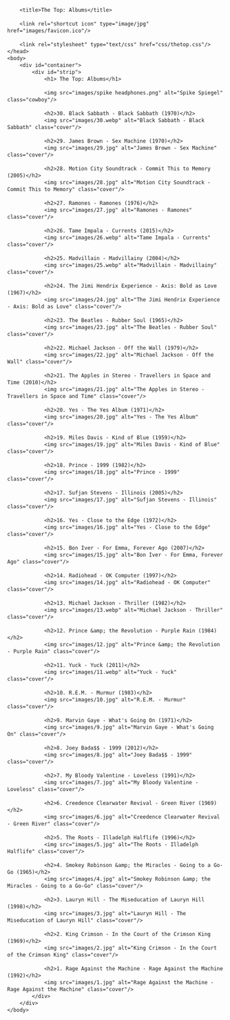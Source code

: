 <!DOCTYPE html PUBLIC "-//W3C//DTD XHTML 1.0 Strict//EN"
"http://www.w3.org/TR/xhtml1/DTD/xhtml1-strict.dtd">
<html xmlns="http://www.w3.org/1999/xhtml">
	<head>
		<meta http-equiv="Content-Type" content="text/html; charset=utf-8"/>
		
		<title>The Top: Albums</title>
		
		<link rel="shortcut icon" type="image/jpg" href="images/favicon.ico"/>
	
		<link rel="stylesheet" type="text/css" href="css/thetop.css"/>
	</head>
	<body>
		<div id="container">
			<div id="strip">
				<h1> The Top: Albums</h1>
				
				<img src="images/spike headphones.png" alt="Spike Spiegel" class="cowboy"/>
			
				<h2>30. Black Sabbath - Black Sabbath (1970)</h2>
				<img src="images/30.webp" alt="Black Sabbath - Black Sabbath" class="cover"/>
				
				<h2>29. James Brown - Sex Machine (1970)</h2>
				<img src="images/29.jpg" alt="James Brown - Sex Machine" class="cover"/>
				
				<h2>28. Motion City Soundtrack - Commit This to Memory (2005)</h2>
				<img src="images/28.jpg" alt="Motion City Soundtrack - Commit This to Memory" class="cover"/>
				
				<h2>27. Ramones - Ramones (1976)</h2>
				<img src="images/27.jpg" alt="Ramones - Ramones" class="cover"/>
				
				<h2>26. Tame Impala - Currents (2015)</h2>
				<img src="images/26.webp" alt="Tame Impala - Currents" class="cover"/>
				
				<h2>25. Madvillain - Madvillainy (2004)</h2>
				<img src="images/25.webp" alt="Madvillain - Madvillainy" class="cover"/>
				
				<h2>24. The Jimi Hendrix Experience - Axis: Bold as Love (1967)</h2>
				<img src="images/24.jpg" alt="The Jimi Hendrix Experience - Axis: Bold as Love" class="cover"/>
				
				<h2>23. The Beatles - Rubber Soul (1965)</h2>
				<img src="images/23.jpg" alt="The Beatles - Rubber Soul" class="cover"/>
				
				<h2>22. Michael Jackson - Off the Wall (1979)</h2>
				<img src="images/22.jpg" alt="Michael Jackson - Off the Wall" class="cover"/>
				
				<h2>21. The Apples in Stereo - Travellers in Space and Time (2010)</h2>
				<img src="images/21.jpg" alt="The Apples in Stereo - Travellers in Space and Time" class="cover"/>
				
				<h2>20. Yes - The Yes Album (1971)</h2>
				<img src="images/20.jpg" alt="Yes - The Yes Album" class="cover"/>
				
				<h2>19. Miles Davis - Kind of Blue (1959)</h2>
				<img src="images/19.jpg" alt="Miles Davis - Kind of Blue" class="cover"/>
				
				<h2>18. Prince - 1999 (1982)</h2>
				<img src="images/18.jpg" alt="Prince - 1999" class="cover"/>
				
				<h2>17. Sufjan Stevens - Illinois (2005)</h2>
				<img src="images/17.jpg" alt="Sufjan Stevens - Illinois" class="cover"/>
				
				<h2>16. Yes - Close to the Edge (1972)</h2>
				<img src="images/16.jpg" alt="Yes - Close to the Edge" class="cover"/>
				
				<h2>15. Bon Iver - For Emma, Forever Ago (2007)</h2>
				<img src="images/15.jpg" alt="Bon Iver - For Emma, Forever Ago" class="cover"/>
				
				<h2>14. Radiohead - OK Computer (1997)</h2>
				<img src="images/14.jpg" alt="Radiohead - OK Computer" class="cover"/>
				
				<h2>13. Michael Jackson - Thriller (1982)</h2>
				<img src="images/13.webp" alt="Michael Jackson - Thriller" class="cover"/>
				
				<h2>12. Prince &amp; the Revolution - Purple Rain (1984)</h2>
				<img src="images/12.jpg" alt="Prince &amp; the Revolution - Purple Rain" class="cover"/>
				
				<h2>11. Yuck - Yuck (2011)</h2>
				<img src="images/11.webp" alt="Yuck - Yuck" class="cover"/>
				
				<h2>10. R.E.M. - Murmur (1983)</h2>
				<img src="images/10.jpg" alt="R.E.M. - Murmur" class="cover"/>
				
				<h2>9. Marvin Gaye - What's Going On (1971)</h2>
				<img src="images/9.jpg" alt="Marvin Gaye - What's Going On" class="cover"/>
				
				<h2>8. Joey Bada$$ - 1999 (2012)</h2>
				<img src="images/8.jpg" alt="Joey Bada$$ - 1999" class="cover"/>
				
				<h2>7. My Bloody Valentine - Loveless (1991)</h2>
				<img src="images/7.jpg" alt="My Bloody Valentine - Loveless" class="cover"/>
				
				<h2>6. Creedence Clearwater Revival - Green River (1969)</h2>
				<img src="images/6.jpg" alt="Creedence Clearwater Revival - Green River" class="cover"/>
				
				<h2>5. The Roots - Illadelph Halflife (1996)</h2>
				<img src="images/5.jpg" alt="The Roots - Illadelph Halflife" class="cover"/>
				
				<h2>4. Smokey Robinson &amp; the Miracles - Going to a Go-Go (1965)</h2>
				<img src="images/4.jpg" alt="Smokey Robinson &amp; the Miracles - Going to a Go-Go" class="cover"/>
				
				<h2>3. Lauryn Hill - The Miseducation of Lauryn Hill (1998)</h2>
				<img src="images/3.jpg" alt="Lauryn Hill - The Miseducation of Lauryn Hill" class="cover"/>
				
				<h2>2. King Crimson - In the Court of the Crimson King (1969)</h2>
				<img src="images/2.jpg" alt="King Crimson - In the Court of the Crimson King" class="cover"/>
				
				<h2>1. Rage Against the Machine - Rage Against the Machine (1992)</h2>
				<img src="images/1.jpg" alt="Rage Against the Machine - Rage Against the Machine" class="cover"/>
			</div>
		</div>
	</body>
</html>